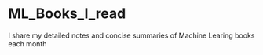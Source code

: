# ML_Books_I_read
 I share my detailed notes and concise summaries of Machine Learing books each month
